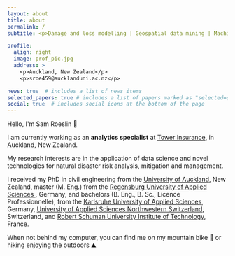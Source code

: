 ```yaml
---
layout: about
title: about
permalink: /
subtitle: <p>Damage and loss modelling | Geospatial data mining | Machine Learning applied to real-world data</p>

profile:
  align: right
  image: prof_pic.jpg
  address: >
    <p>Auckland, New Zealand</p>
    <p>sroe459@aucklanduni.ac.nz</p>

news: true  # includes a list of news items
selected_papers: true # includes a list of papers marked as "selected={true}"
social: true  # includes social icons at the bottom of the page
---
```


Hello, I'm Sam Roeslin 👋

I am currently working as an **analytics specialist** at <a href='https://www.tower.co.nz/'>Tower Insurance</a>, in Auckland, New Zealand.

My research interests are in the application of data science and novel technologies for natural disaster risk analysis, mitigation and management.
<!-- , damage and loss modelling, and improvement of disaster resilience. -->

I received my PhD in civil engineering from the <a href='https://www.auckland.ac.nz/en/engineering/about-the-faculty/civil-and-environmental-engineering.html'>University of Auckland</a>, New Zealand, master (M. Eng.) from the <a href='https://www.oth-regensburg.de/en/faculties/civil-engineering.html'>Regensburg University of Applied Sciences </a>, Germany, and bachelors (B. Eng., B. Sc., Licence Professionnelle), from the <a href='https://www.h-ka.de/en/study/study-in-german/bachelor/civil-engineering-tri-national/profile'>Karlsruhe University of Applied Sciences</a>, Germany, <a href='https://www.fhnw.ch/de/studium/architektur-bau-geomatik/bachelor-studiengang-bauingenieurwesen-trinational'>University of Applied Sciences Northwestern Switzerland</a>, Switzerland, and <a href='https://iutrs.unistra.fr/international/formations-internationales/formation-trinationale-en-genie-civil'>Robert Schuman University Institute of Technology</a>, France.

When not behind my computer, you can find me on my mountain bike 🚴 or hiking enjoying the outdoors ⛰️
